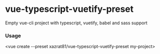 # vue-typescript-vuetify-preset
Empty vue-cli project with typescript, vuetify, babel and sass support

### Usage

<vue create --preset xazrat81/vue-typescript-vuetify-preset my-project>
